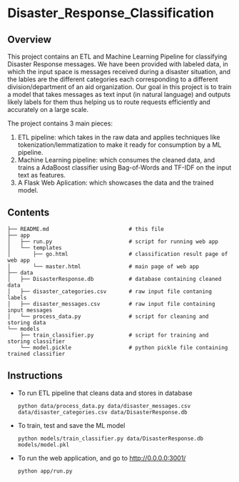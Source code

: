 # Disaster_Response_Classification

## Overview

This project contains an ETL and Machine Learning Pipeline for classifying Disaster Response messages. We have been provided with labeled data, in which the input space is messages received during a disaster situation, and the lables are the different categories each corresponding to a different division/department of an aid organization. Our goal in this project is to train a model that takes messages as text input (in natural language) and outputs likely labels for them thus helping us to route requests efficiently and accurately on a large scale.

The project contains 3 main pieces:
1) ETL pipeline: which takes in the raw data and applies techniques like tokenization/lemmatization to make it ready for consumption by a ML pipeline.
2) Machine Learning pipeline: which consumes the cleaned data, and trains a AdaBoost classifier using Bag-of-Words and TF-IDF on the input text as features.
3) A Flask Web Aplication: which showcases the data and the trained model.

## Contents
```
├── README.md                         # this file
├── app
│   ├── run.py                        # script for running web app
│   └── templates
│       ├── go.html                   # classification result page of web app
│       └── master.html               # main page of web app
├── data
│   ├── DisasterResponse.db           # database containing cleaned data
│   ├── disaster_categories.csv       # raw input file contaning labels
│   ├── disaster_messages.csv         # raw input file containing input messages
│   └── process_data.py               # script for cleaning and storing data
└── models
    ├── train_classifier.py           # script for training and storing classifier
    └── model.pickle                  # python pickle file containing trained classifier
```

## Instructions

- To run ETL pipeline that cleans data and stores in database

    `python data/process_data.py data/disaster_messages.csv data/disaster_categories.csv data/DisasterResponse.db`
    
- To train, test and save the ML model

    `python models/train_classifier.py data/DisasterResponse.db models/model.pkl`
    
- To run the web application, and go to http://0.0.0.0:3001/

    `python app/run.py`
